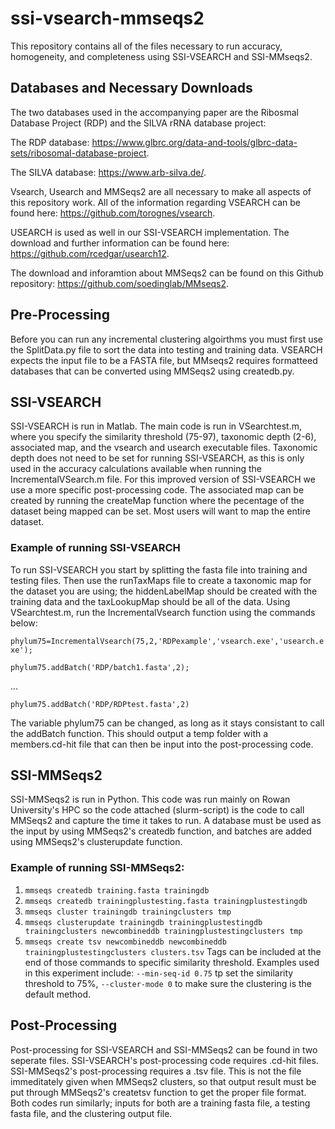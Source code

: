 # ssi-vsearch-mmseqs2
This repository contains all of the files necessary to run accuracy, homogeneity, and completeness using SSI-VSEARCH and SSI-MMseqs2. 

## Databases and Necessary Downloads
The two databases used in the accompanying paper are the Ribosmal Database Project (RDP) and the SILVA rRNA database project:

The RDP database: https://www.glbrc.org/data-and-tools/glbrc-data-sets/ribosomal-database-project.

The SILVA database: https://www.arb-silva.de/.

Vsearch, Usearch and MMSeqs2 are all necessary to make all aspects of this repository work.
All of the information regarding VSEARCH can be found here: https://github.com/torognes/vsearch.

USEARCH is used as well in our SSI-VSEARCH implementation. The download and further information can be found here: https://github.com/rcedgar/usearch12.

The download and inforamtion about MMSeqs2 can be found on this Github repository: https://github.com/soedinglab/MMseqs2.

## Pre-Processing
Before you can run any incremental clustering algoirthms you must first use the SplitData.py file to sort the data into testing and training data. VSEARCH expects the input file to be a FASTA file, but MMseqs2 requires formatteed databases that can be converted using MMSeqs2 using createdb.py.

## SSI-VSEARCH
SSI-VSEARCH is run in Matlab. The main code is run in VSearchtest.m, where you specify the similarity threshold (75-97), taxonomic depth (2-6), associated map, and the vsearch and usearch executable files. Taxonomic depth does not need to be set for running SSI-VSEARCH, as this is only used in the accuracy calculations available when running the IncrementalVSearch.m file. For this improved version of SSI-VSEARCH we use a more specific post-processing code. The associated map can be created by running the createMap function where the pecentage of the dataset being mapped can be set. Most users will want to map the entire dataset. 

### Example of running SSI-VSEARCH
To run SSI-VSEARCH you start by splitting the fasta file into training and testing files. Then use the runTaxMaps file to create a taxonomic map for the dataset you are using; the hiddenLabelMap should be created with the training data and the taxLookupMap should be all of the data. Using VSearchtest.m, run the IncrementalVsearch function using the commands below:

```phylum75=IncrementalVsearch(75,2,'RDPexample','vsearch.exe','usearch.exe');```

```phylum75.addBatch('RDP/batch1.fasta',2);```

...

```phylum75.addBatch('RDP/RDPtest.fasta',2)```

The variable phylum75 can be changed, as long as it stays consistant to call the addBatch function. This should output a temp folder with a members.cd-hit file that can then be input into the post-processing code.

## SSI-MMSeqs2
SSI-MMSeqs2 is run in Python. This code was run mainly on Rowan University's HPC so the code attached (slurm-script) is the code to call MMSeqs2 and capture the time it takes to run. A database must be used as the input by using MMSeqs2's createdb function, and batches are added using MMSeqs2's clusterupdate function.

### Example of running SSI-MMSeqs2:
1. ```mmseqs createdb training.fasta trainingdb```
2. ```mmseqs createdb trainingplustesting.fasta trainingplustestingdb```
3. ```mmseqs cluster trainingdb trainingclusters tmp```
4. ```mmseqs clusterupdate trainingdb trainingplustestingdb trainingclusters newcombineddb trainingplustestingclusters tmp```
5. ```mmseqs create tsv newcombineddb newcombineddb trainingplustestingclusters clusters.tsv```
Tags can be included at the end of those commands to specific similarity threshold. Examples used in this experiment include: ```--min-seq-id 0.75``` tp set the similarity threshold to 75%, ```--cluster-mode 0``` to make sure the clustering is the default method.

## Post-Processing
Post-processing for SSI-VSEARCH and SSI-MMSeqs2 can be found in two seperate files. SSI-VSEARCH's post-processing code requires .cd-hit files. SSI-MMSeqs2's post-processing requires a .tsv file. This is not the file immeditately given when MMSeqs2 clusters, so that output result must be put through MMSeqs2's createtsv function to get the proper file format. Both codes run similarly; inputs for both are a training fasta file, a testing fasta file, and the clustering output file. 
